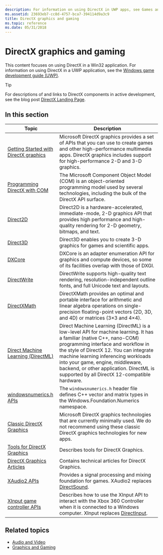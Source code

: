 ```yaml
---
description: For information on using DirectX in UWP apps, see Games and DirectX (UWP)
ms.assetid: 23693eb7-cc8d-4757-bca7-394114d9a3c9
title: DirectX graphics and gaming
ms.topic: reference
ms.date: 05/31/2018
---
```


# DirectX graphics and gaming

This content focuses on using DirectX in a Win32 application. For information on using DirectX in a UWP application, see the [Windows game development guide (UWP)](/windows/uwp/gaming/e2e).

> [!TIP]
> For descriptions of and links to DirectX components in active development, see the blog post [DirectX Landing Page](https://devblogs.microsoft.com/directx/landing-page/).

## In this section

| Topic | Description |
|-|-|
| [Getting Started with DirectX graphics](./getting-started-with-directx-graphics.md) | Microsoft DirectX graphics provides a set of APIs that you can use to create games and other high-performance multimedia apps. DirectX graphics includes support for high-performance 2-D and 3-D graphics. |
| [Programming DirectX with COM](prog-dx-with-com.md) | The Microsoft Component Object Model (COM) is an object-oriented programming model used by several technologies, including the bulk of the DirectX API surface. |
| [Direct2D](./direct2d/direct2d-portal.md) | Direct2D is a hardware-accelerated, immediate-mode, 2-D graphics API that provides high performance and high-quality rendering for 2-D geometry, bitmaps, and text. |
| [Direct3D](./direct3d.md) | Direct3D enables you to create 3-D graphics for games and scientific apps. |
| [DXCore](./dxcore/dxcore.md) | DXCore is an adapter enumeration API for graphics and compute devices, so some of its facilities overlap with those of DXGI. |
| [DirectWrite](./directwrite/direct-write-portal.md) | DirectWrite supports high-quality text rendering, resolution-independent outline fonts, and full Unicode text and layouts. |
| [DirectXMath](./dxmath/directxmath-portal.md) | DirectXMath provides an optimal and portable interface for arithmetic and linear algebra operations on single-precision floating-point vectors (2D, 3D, and 4D) or matrices (3×3 and 4×4). |
| [Direct Machine Learning (DirectML)](/windows/ai/directml/dml) | Direct Machine Learning (DirectML) is a low-level API for machine learning. It has a familiar (native C++, nano-COM) programming interface and workflow in the style of DirectX 12. You can integrate machine learning inferencing workloads into your game, engine, middleware, backend, or other application. DirectML is supported by all DirectX 12-compatible hardware. |
| [windowsnumerics.h APIs](./numerics_h/windowsnumerics-h-apis-portal.md) | The `windowsnumerics.h` header file defines C++ vector and matrix types in the Windows.Foundation.Numerics namespace. |
| [Classic DirectX Graphics](./classic-directx-graphics.md) | Microsoft DirectX graphics technologies that are currently minimally used. We do not recommend using these classic DirectX graphics technologies for new apps. |
| [Tools for DirectX Graphics](./direct3dtools/dx-graphics-tools.md) | Describes tools for DirectX Graphics. |
| [DirectX Graphics Articles](./direct3darticles/directx-graphics-articles-portal.md) | Contains technical articles for DirectX Graphics. |
| [XAudio2 APIs](./xaudio2/xaudio2-apis-portal.md) | Provides a signal processing and mixing foundation for games. XAudio2 replaces [DirectSound](/previous-versions/windows/desktop/ee416960(v=vs.85)). |
| [XInput game controller APIs](./xinput/xinput-game-controller-apis-portal.md) | Describes how to use the XInput API to interact with the Xbox 360 Controller when it is connected to a Windows computer. XInput replaces [DirectInput](/previous-versions/windows/desktop/ee416842(v=vs.85)). |

## Related topics

* [Audio and Video](./audio-and-video.md)
* [Graphics and Gaming](./graphics-and-multimedia.md)
